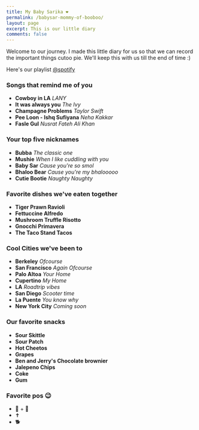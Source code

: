 ```yaml
---
title: My Baby Sarika ❤️
permalink: /babysar-mommy-of-booboo/
layout: page
excerpt: This is our little diary
comments: false
---
```


Welcome to our journey. I made this little diary for us so that we can record the important things cutoo pie. We'll keep this with us till the end of time :)

Here's our playlist <a target='_blank' href="https://open.spotify.com/playlist/1x41oMgKyvMkb11AGUJgwX" target="_blank" rel="noopener">@spotify</a>

### Songs that remind me of you

* **Cowboy in LA** *LANY*
* **It was always you** *The Ivy*
* **Champagne Problems** *Taylor Swift*
* **Pee Loon - Ishq Sufiyana** *Neha Kakkar*
* **Fasle Gul** *Nusrat Fateh Ali Khan*

### Your top five nicknames

* **Bubba** *The classic one*
* **Mushie** *When I like cuddling with you*
* **Baby Sar** *Cause you're so smol*
* **Bhaloo Bear** *Cause you're my bhalooooo*
* **Cutie Bootie** *Naughty Naughty*

### Favorite dishes we've eaten together

* **Tiger Prawn Ravioli**
* **Fettuccine Alfredo**
* **Mushroom Truffle Risotto**
* **Gnocchi Primavera**
* **The Taco Stand Tacos**

### Cool Cities we've been to

* **Berkeley** *Ofcourse*
* **San Francisco** *Again Ofcourse*
* **Palo Altoa** *Your Home*
* **Cupertino** *My Home*
* **LA** *Roadtrip vibes*
* **San Diego** *Scooter time*
* **La Puente** *You know why*
* **New York City** *Coming soon*

### Our favorite snacks

* **Sour Skittle**
* **Sour Patch**
* **Hot Cheetos**
* **Grapes**
* **Ben and Jerry's Chocolate brownier**
* **Jalepeno Chips**
* **Coke**
* **Gum**

### Favorite pos 😉

* 🐄 + 👧
* ✝️
* 🐕